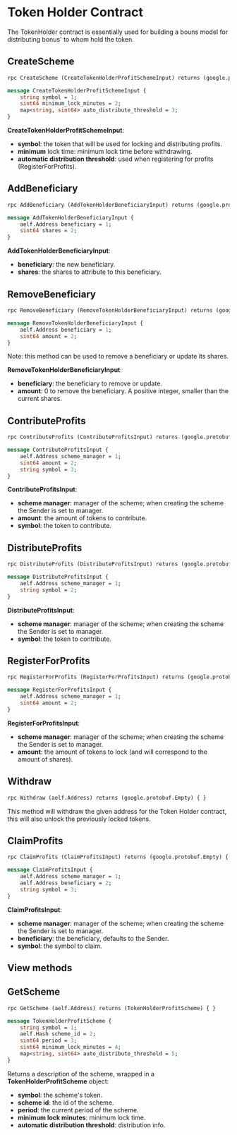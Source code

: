 # Token Holder Contract

The TokenHolder contract is essentially used for building a bouns model for distributing bonus' to whom hold the token.

## **CreateScheme**

```Protobuf
rpc CreateScheme (CreateTokenHolderProfitSchemeInput) returns (google.protobuf.Empty) { }

message CreateTokenHolderProfitSchemeInput {
    string symbol = 1;
    sint64 minimum_lock_minutes = 2;
    map<string, sint64> auto_distribute_threshold = 3;
}
```

**CreateTokenHolderProfitSchemeInput**:

- **symbol**: the token that will be used for locking and distributing profits.
- **minimum** lock time: minimum lock time before withdrawing.
- **automatic distribution threshold**: used when registering for profits (RegisterForProfits).

## **AddBeneficiary**

```Protobuf
rpc AddBeneficiary (AddTokenHolderBeneficiaryInput) returns (google.protobuf.Empty) { }

message AddTokenHolderBeneficiaryInput {
    aelf.Address beneficiary = 1;
    sint64 shares = 2;
}
```

**AddTokenHolderBeneficiaryInput**:

- **beneficiary**: the new beneficiary.
- **shares**: the shares to attribute to this beneficiary. 

## **RemoveBeneficiary**

```Protobuf
rpc RemoveBeneficiary (RemoveTokenHolderBeneficiaryInput) returns (google.protobuf.Empty) { }

message RemoveTokenHolderBeneficiaryInput {
    aelf.Address beneficiary = 1;
    sint64 amount = 2;
}
```

Note: this method can be used to remove a beneficiary or update its shares.

**RemoveTokenHolderBeneficiaryInput**:

- **beneficiary**: the beneficiary to remove or update.
- **amount**: 0 to remove the beneficiary. A positive integer, smaller than the current shares. 

## **ContributeProfits**

```Protobuf
rpc ContributeProfits (ContributeProfitsInput) returns (google.protobuf.Empty) { }

message ContributeProfitsInput {
    aelf.Address scheme_manager = 1;
    sint64 amount = 2;
    string symbol = 3;
}
```

**ContributeProfitsInput**:

- **scheme manager**: manager of the scheme; when creating the scheme the Sender is set to manager. 
- **amount**: the amount of tokens to contribute. 
- **symbol**: the token to contribute. 

## **DistributeProfits**

```Protobuf
rpc DistributeProfits (DistributeProfitsInput) returns (google.protobuf.Empty) { }

message DistributeProfitsInput {
    aelf.Address scheme_manager = 1;
    string symbol = 2;
}
```

**DistributeProfitsInput**:

- **scheme manager**: manager of the scheme; when creating the scheme the Sender is set to manager. 
- **symbol**: the token to contribute.

## **RegisterForProfits**

```Protobuf
rpc RegisterForProfits (RegisterForProfitsInput) returns (google.protobuf.Empty) { }

message RegisterForProfitsInput {
    aelf.Address scheme_manager = 1;
    sint64 amount = 2;
}
```

**RegisterForProfitsInput**:

- **scheme manager**: manager of the scheme; when creating the scheme the Sender is set to manager.
- **amount**: the amount of tokens to lock (and will correspond to the amount of shares).

## **Withdraw**

```Protobuf
rpc Withdraw (aelf.Address) returns (google.protobuf.Empty) { }
```

This method will withdraw the given address for the Token Holder contract, this will also unlock the previously locked tokens.

## **ClaimProfits**

```Protobuf
rpc ClaimProfits (ClaimProfitsInput) returns (google.protobuf.Empty) { }

message ClaimProfitsInput {
    aelf.Address scheme_manager = 1;
    aelf.Address beneficiary = 2;
    string symbol = 3;
}
```

**ClaimProfitsInput**:

- **scheme manager**: manager of the scheme; when creating the scheme the Sender is set to manager.
- **beneficiary**: the beneficiary, defaults to the Sender.
- **symbol**: the symbol to claim.

## View methods

## **GetScheme**

```Protobuf
rpc GetScheme (aelf.Address) returns (TokenHolderProfitScheme) { }

message TokenHolderProfitScheme {
    string symbol = 1;
    aelf.Hash scheme_id = 2;
    sint64 period = 3;
    sint64 minimum_lock_minutes = 4;
    map<string, sint64> auto_distribute_threshold = 5;
}
```

Returns a description of the scheme, wrapped in a **TokenHolderProfitScheme** object:

- **symbol**: the scheme's token.
- **scheme id**: the id of the scheme.
- **period**: the current period of the scheme.
- **minimum lock minutes**: minimum lock time.
- **automatic distribution threshold**: distribution info.


